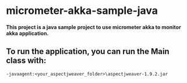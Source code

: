 # micrometer-akka-sample-java

#### This project is a java sample project to use micrometer akka to monitor akka application.

## To run the application, you can run the Main class with:

`-javaagent:<your_aspectjweaver_folder>\aspectjweaver-1.9.2.jar`
